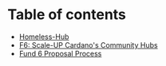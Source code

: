 # Table of contents

* [Homeless-Hub](README.md)
* [F6: Scale-UP Cardano's Community Hubs](untitled.md)
* [Fund 6 Proposal Process](proposal-process.md)

